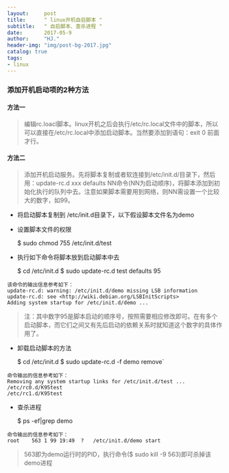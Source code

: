 ```yaml
---
layout:     post
title:      " linux开机自启脚本 "
subtitle:   " 自启脚本、查杀进程 "
date:       2017-05-9
author:     "HJ."
header-img: "img/post-bg-2017.jpg"
catalog: true
tags:
- linux
---
```


### 添加开机启动项的2种方法

#### 方法一

>编辑rc.loacl脚本。linux开机之后会执行/etc/rc.local文件中的脚本，所以可以直接在/etc/rc.local中添加启动脚本。当然要添加到语句：exit 0 前面才行。

#### 方法二

>添加开机启动服务。先将脚本复制或者软连接到/etc/init.d/目录下，然后用：update-rc.d xxx defaults NN命令(NN为启动顺序)，将脚本添加到初始化执行的队列中去。注意如果脚本需要用到网络，则NN需设置一个比较大的数字，如99。

- 将启动脚本复制到 /etc/init.d目录下，以下假设脚本文件名为demo
- 设置脚本文件的权限

    $ sudo chmod 755 /etc/init.d/test
- 执行如下命令将脚本放到启动脚本中去

    $ cd /etc/init.d
    $ sudo update-rc.d test defaults 95
```
该命令的输出信息参考如下：
update-rc.d: warning: /etc/init.d/demo missing LSB information
update-rc.d: see <http://wiki.debian.org/LSBInitScripts>
Adding system startup for /etc/init.d/demo ...
```
> 注：其中数字95是脚本启动的顺序号，按照需要相应修改即可。在有多个启动脚本，而它们之间又有先后启动的依赖关系时就知道这个数字的具体作用了。

- 卸载启动脚本的方法

    $ cd /etc/init.d
    $ sudo update-rc.d -f demo remove`
```
命令输出的信息参考如下：
Removing any system startup links for /etc/init.d/test ...
/etc/rc0.d/K95test
/etc/rc1.d/K95test
```
- 查杀进程

    $ ps -ef|grep demo
```
命令输出的信息参考如下：
root	563	1 99 19:49	?	/etc/init.d/demo start
```
>563即为demo运行时的PID，执行命令($ sudo kill -9 563)即可杀掉该demo进程
    

